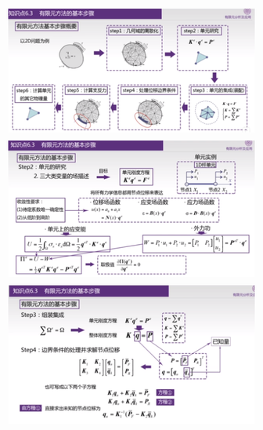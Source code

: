 ![image-20201113111044871](../imags/image-20201113111044871.png)





![image-20201113110938012](../imags/image-20201113110938012.png)



![image-20201113111024974](../imags/image-20201113111024974.png)